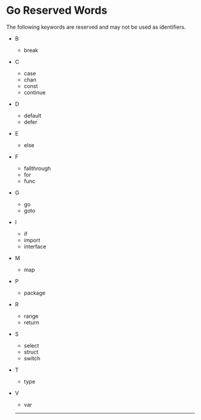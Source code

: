 # Go Reserved Words

The following keywords are reserved and may not be used as identifiers.

- B
  - break
- C
  - case
  - chan
  - const
  - continue
- D
  - default
  - defer

- E
  - else
- F
  - fallthrough
  - for
  - func
- G
  - go
  - goto
- I
  - if 
  - import
  - interface
- M
  - map
- P
  - package
- R
  - range
  - return
- S
  - select
  - struct
  - switch
- T 
  - type 
- V
  - var
  
  ---
 
